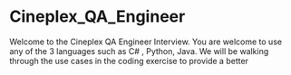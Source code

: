 # Cineplex_QA_Engineer

Welcome to the Cineplex QA Engineer Interview. You are welcome to use any of the 3 languages such as C# , Python, Java. We will be walking through the use cases in the coding exercise to provide a better 


